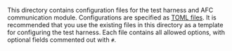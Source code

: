 This directory contains configuration files for the test harness and AFC communication module. Configurations are specified as [TOML files](https://toml.io/). It is recommended that you use the existing files in this directory as a template for configuring the test harness. Each file contains all allowed options, with optional fields commented out with `#`.